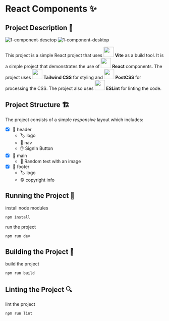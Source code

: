 # React Components :sparkles:

## Project Description :book:

![1-component-desctop](https://github.com/annatvali/Comm-tasks/assets/110423142/162a53b5-763e-4a9c-b9de-c8e8a16cd2f9) ![1-component-desktop](https://github.com/annatvali/Comm-tasks/assets/110423142/c66e6202-a4d9-4459-9e00-f4c47bdc88c5)

This project is a simple React project that uses <img src="https://vitejs.dev/logo.svg" width="32px"> **Vite** as a build tool. It is a simple project that demonstrates the use of <img src="https://upload.wikimedia.org/wikipedia/commons/thumb/a/a7/React-icon.svg/2300px-React-icon.svg.png" width="32px"> **React** components. The project uses <img src="https://icon.icepanel.io/Technology/svg/Tailwind-CSS.svg" width="32px"> **Tailwind CSS** for styling and <img src="https://postcss.org/logo.svg" width="32px"> **PostCSS** for processing the CSS. The project also uses <img src="https://upload.wikimedia.org/wikipedia/commons/thumb/e/e3/ESLint_logo.svg/1200px-ESLint_logo.svg.png" width="32px"> **ESLint** for linting the code.

## Project Structure :building_construction:

The project consists of a simple *responsive* layout which includes:
- [x] :door: header
  - :label: logo
  - :compass: nav
  - :hand: SignIn Button
- [x] :page_facing_up: main
  - :pencil: Random text with an image
- [x] :shoe: footer
  - :label: logo
  - :copyright: copyright info

## Running the Project :running:

install node modules
```bash
npm install
```

run the project
```bash
npm run dev
```

## Building the Project :hammer:

build the project
```bash
npm run build
```

## Linting the Project :mag:

lint the project
```bash
npm run lint
```
